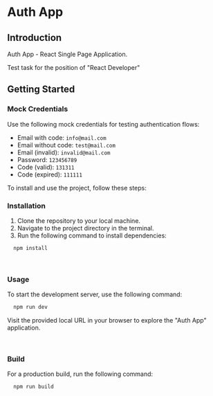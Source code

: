 # Auth App

## Introduction

Auth App - React Single Page Application.

Test task for the position of "React Developer"

## Getting Started

### Mock Credentials

Use the following mock credentials for testing authentication flows:

- Email with code: `info@mail.com`
- Email without code: `test@mail.com`
- Email (invalid): `invalid@mail.com`
- Password: `123456789`
- Code (valid): `131311`
- Code (expired): `111111`

To install and use the project, follow these steps:

### Installation

1. Clone the repository to your local machine.
2. Navigate to the project directory in the terminal.
3. Run the following command to install dependencies:

```sh
  npm install
```

<br/>

### Usage

To start the development server, use the following command:

```sh
  npm run dev
```

Visit the provided local URL in your browser to explore the "Auth App" application.

<br/>

### Build

For a production build, run the following command:

```sh
  npm run build
```
